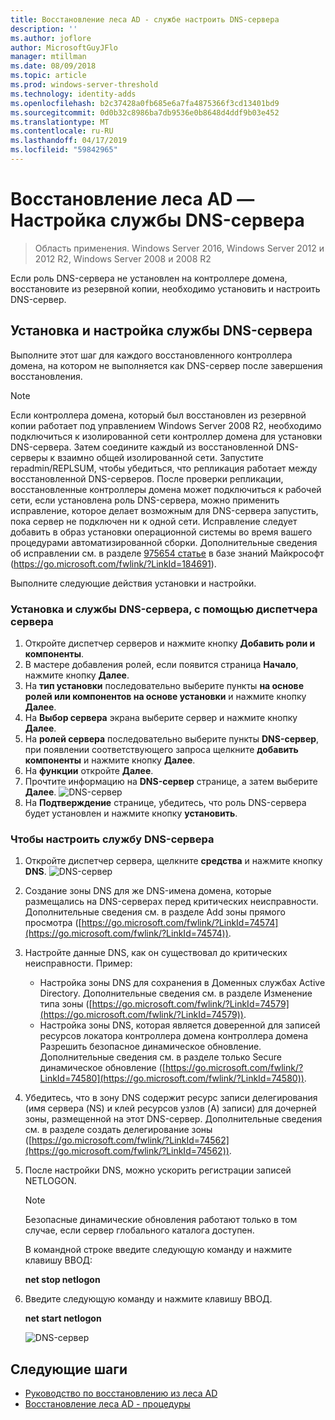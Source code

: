 ```yaml
---
title: Восстановление леса AD - службе настроить DNS-сервера
description: ''
ms.author: joflore
author: MicrosoftGuyJFlo
manager: mtillman
ms.date: 08/09/2018
ms.topic: article
ms.prod: windows-server-threshold
ms.technology: identity-adds
ms.openlocfilehash: b2c37428a0fb685e6a7fa4875366f3cd13401bd9
ms.sourcegitcommit: 0d0b32c8986ba7db9536e0b8648d4ddf9b03e452
ms.translationtype: MT
ms.contentlocale: ru-RU
ms.lasthandoff: 04/17/2019
ms.locfileid: "59842965"
---
```

# <a name="ad-forest-recovery---configuring-the-dns-server-service"></a>Восстановление леса AD — Настройка службы DNS-сервера

>Область применения. Windows Server 2016, Windows Server 2012 и 2012 R2, Windows Server 2008 и 2008 R2

Если роль DNS-сервера не установлен на контроллере домена, восстановите из резервной копии, необходимо установить и настроить DNS-сервер. 

## <a name="install-and-configure-the-dns-server-service"></a>Установка и настройка службы DNS-сервера

Выполните этот шаг для каждого восстановленного контроллера домена, на котором не выполняется как DNS-сервер после завершения восстановления. 

> [!NOTE]
> Если контроллера домена, который был восстановлен из резервной копии работает под управлением Windows Server 2008 R2, необходимо подключиться к изолированной сети контроллер домена для установки DNS-сервера. Затем соедините каждый из восстановленной DNS-серверы к взаимно общей изолированной сети. Запустите repadmin/REPLSUM, чтобы убедиться, что репликация работает между восстановленной DNS-серверов. После проверки репликации, восстановленные контроллеры домена может подключиться к рабочей сети, если установлена роль DNS-сервера, можно применить исправление, которое делает возможным для DNS-сервера запустить, пока сервер не подключен ни к одной сети. Исправление следует добавить в образ установки операционной системы во время вашего процедурами автоматизированной сборки. Дополнительные сведения об исправлении см. в разделе [975654 статье](https://go.microsoft.com/fwlink/?LinkId=184691) в базе знаний Майкрософт (https://go.microsoft.com/fwlink/?LinkId=184691). 

Выполните следующие действия установки и настройки.

### <a name="to-install-and-the-dns-server-service-using-server-manager"></a>Установка и службы DNS-сервера, с помощью диспетчера сервера  

1. Откройте диспетчер серверов и нажмите кнопку **Добавить роли и компоненты**. 
2. В мастере добавления ролей, если появится страница **Начало**, нажмите кнопку **Далее**. 
3. На **тип установки** последовательно выберите пункты **на основе ролей или компонентов на основе установки** и нажмите кнопку **Далее**.
4. На **Выбор сервера** экрана выберите сервер и нажмите кнопку **Далее**.
5. На **ролей сервера** последовательно выберите пункты **DNS-сервер**, при появлении соответствующего запроса щелкните **добавить компоненты** и нажмите кнопку **Далее**.
6. На **функции** откройте **Далее**.
7. Прочтите информацию на **DNS-сервер** странице, а затем выберите **Далее**.
   ![DNS-сервер](media/AD-Forest-Recovery-Configure-DNS/dns1.png)  
8. На **Подтверждение** странице, убедитесь, что роль DNS-сервера будет установлен и нажмите кнопку **установить**. 

### <a name="to-configure-the-dns-server-service"></a>Чтобы настроить службу DNS-сервера

1. Откройте диспетчер сервера, щелкните **средства** и нажмите кнопку **DNS**.
   ![DNS-сервер](media/AD-Forest-Recovery-Configure-DNS/dns2.png)
2. Создание зоны DNS для же DNS-имена домена, которые размещались на DNS-серверах перед критических неисправности. Дополнительные сведения см. в разделе Add зоны прямого просмотра ([https://go.microsoft.com/fwlink/?LinkId=74574](https://go.microsoft.com/fwlink/?LinkId=74574)).
3. Настройте данные DNS, как он существовал до критических неисправности. Пример:  

   - Настройка зоны DNS для сохранения в Доменных службах Active Directory. Дополнительные сведения см. в разделе Изменение типа зоны ([https://go.microsoft.com/fwlink/?LinkId=74579](https://go.microsoft.com/fwlink/?LinkId=74579)).
   - Настройка зоны DNS, которая является доверенной для записей ресурсов локатора контроллера домена контроллера домена Разрешить безопасное динамическое обновление. Дополнительные сведения см. в разделе только Secure динамическое обновление ([https://go.microsoft.com/fwlink/?LinkId=74580](https://go.microsoft.com/fwlink/?LinkId=74580)).

4. Убедитесь, что в зону DNS содержит ресурс записи делегирования (имя сервера (NS) и клей ресурсов узлов (A) записи) для дочерней зоны, размещенной на этот DNS-сервер. Дополнительные сведения см. в разделе создать делегирование зоны ([https://go.microsoft.com/fwlink/?LinkId=74562](https://go.microsoft.com/fwlink/?LinkId=74562)).
5. После настройки DNS, можно ускорить регистрации записей NETLOGON.

   > [!NOTE]
   > Безопасные динамические обновления работают только в том случае, если сервер глобального каталога доступен. 

   В командной строке введите следующую команду и нажмите клавишу ВВОД:  

   **net stop netlogon**  

6. Введите следующую команду и нажмите клавишу ВВОД.  

   **net start netlogon**  

   ![DNS-сервер](media/AD-Forest-Recovery-Configure-DNS/dns3.png)  

## <a name="next-steps"></a>Следующие шаги

- [Руководство по восстановлению из леса AD](AD-Forest-Recovery-Guide.md)
- [Восстановление леса AD - процедуры](AD-Forest-Recovery-Procedures.md)
